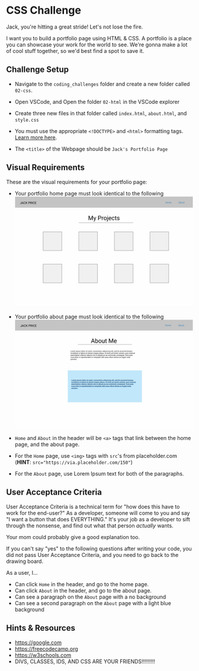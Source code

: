 # CSS Challenge

Jack, you're hitting a great stride! Let's not lose the fire.

I want you to build a portfolio page using HTML & CSS. A portfolio is a place you can showcase your work for the world to see. We're gonna make a lot of cool stuff together, so we'd best find a spot to save it.

## Challenge Setup
- Navigate to the `coding_challenges` folder and create a new folder called `02-css`. 

- Open VSCode, and Open the folder `02-html` in the VSCode explorer

- Create three new files in that folder called `index.html`, `about.html`, and `style.css`

- You must use the appropriate `<!DOCTYPE>` and `<html>` formatting tags. [Learn more here](https://www.w3schools.com/tags/tag_doctype.asp). 

- The `<title>` of the Webpage should be `Jack's Portfolio Page`


## Visual Requirements

These are the visual requirements for your portfolio page:


- Your portfolio home page must look identical to the following
![home-example](./home.png)

- Your portfolio about page must look identical to the following
![about-example](./about.png)

- `Home` and `About` in the header will be `<a>` tags that link between the home page, and the about page. 

- For the `Home` page, use `<img>` tags with `src`'s from placeholder.com (__HINT__: `src="https://via.placeholder.com/150"`)

- For the `About` page, use Lorem Ipsum text for both of the paragraphs.




## User Acceptance Criteria

User Acceptance Criteria is a technical term for "how does this have to work for the end-user?" As a developer, someone will come to you and say "I want a button that does EVERYTHING." It's your job as a developer to sift through the nonsense, and find out what that person _actually_ wants. 

Your mom could probably give a good explanation too. 

If you can't say "yes" to the following questions after writing your code, you did not pass User Acceptance Criteria, and you need to go back to the drawing board.

As a user, I...

- Can click `Home` in the header, and go to the home page.
- Can click `About` in the header, and go to the about page.
- Can see a paragraph on the `About` page with a no background
- Can see a second paragraph on the `About` page with a light blue background


## Hints & Resources
- https://google.com
- https://freecodecamp.org
- https://w3schools.com
- DIVS, CLASSES, IDS, AND CSS ARE YOUR FRIENDS!!!!!!!!!